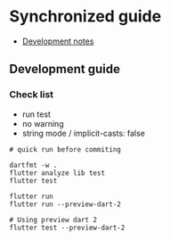 # Synchronized guide

* [Development notes](synchronized_development.md)

## Development guide

### Check list

* run test
* no warning
* string mode / implicit-casts: false

````
# quick run before commiting

dartfmt -w .
flutter analyze lib test
flutter test

flutter run
flutter run --preview-dart-2

# Using preview dart 2
flutter test --preview-dart-2
````


